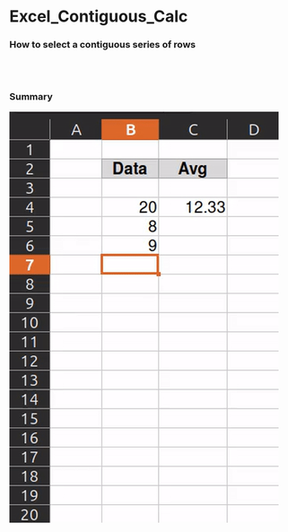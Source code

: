 # Excel_Contiguous_Calc

### How to select a contiguous series of rows


<br/><br/>
### Summary


![](https://github.com/JoeSchiff/Excel_Contiguous_Calc/blob/main/assets/usage.gif)
